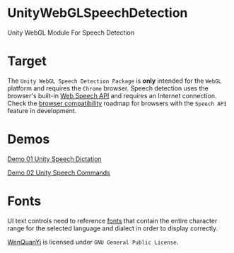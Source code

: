 # UnityWebGLSpeechDetection
Unity WebGL Module For Speech Detection

# Target

The `Unity WebGL Speech Detection Package` is **only** intended for the `WebGL` platform and requires the `Chrome` browser.
Speech detection uses the browser's built-in [Web Speech API](https://dvcs.w3.org/hg/speech-api/raw-file/tip/speechapi.html) and requires an Internet connection.
Check the [browser compatibility](https://developer.mozilla.org/en-US/docs/Web/API/Web_Speech_API#Browser_compatibility) roadmap for browsers with the `Speech API` feature in development.

# Demos

[Demo 01 Unity Speech Dictation](https://theylovegames.com/UnityWebGLSpeechDetection_01Dictation/)

[Demo 02 Unity Speech Commands](https://theylovegames.com/UnityWebGLSpeechDetection_02SpeechCommands/)

# Fonts

UI text controls need to reference [fonts](https://en.wikipedia.org/wiki/List_of_CJK_fonts) that contain the entire character range for the selected language and dialect in order to display correctly.

[WenQuanYi](https://en.wikipedia.org/wiki/WenQuanYi) is licensed under `GNU General Public License`.
